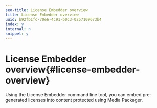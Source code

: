 ```yaml
---
seo-title: License Embedder overview
title: License Embedder overview
uuid: b92fb1fc-70e6-4c91-b0c3-0257109673b4
index: y
internal: n
snippet: y
---
```


# License Embedder overview{#license-embedder-overview}

Using the License Embedder command line tool, you can embed pre-generated licenses into content protected using Media Packager. 
